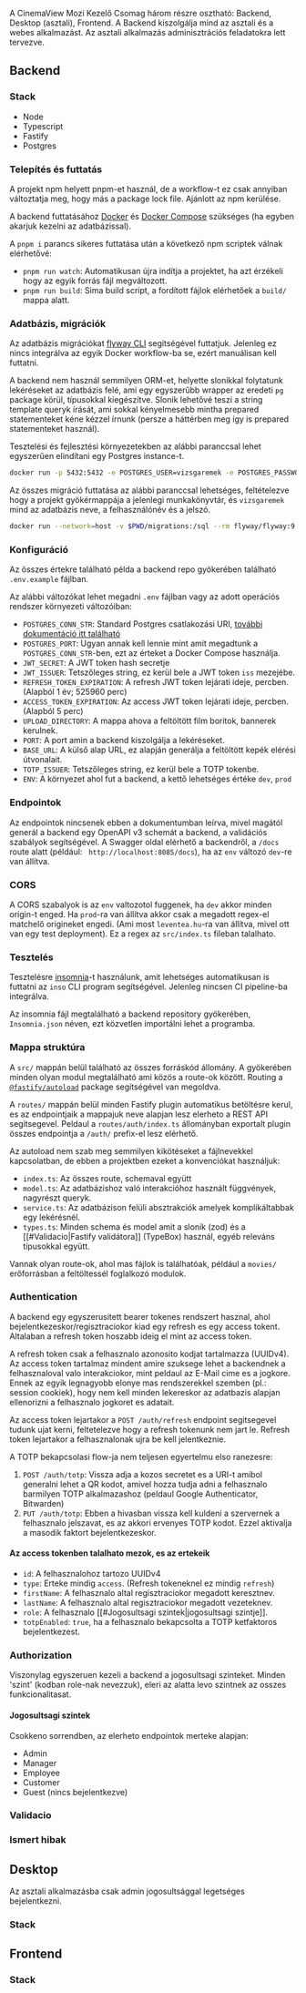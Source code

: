 A CinemaView Mozi Kezelő Csomag három részre osztható: Backend, Desktop (asztali), Frontend. A Backend kiszolgálja mind az asztali és a webes alkalmazást. Az asztali alkalmazás adminisztrációs feladatokra lett tervezve.

## Backend

### Stack
- Node
- Typescript
- Fastify
- Postgres

### Telepítés és futtatás
A projekt npm helyett pnpm-et használ, de a workflow-t ez csak annyiban változtatja meg, hogy más a package lock file. Ajánlott az npm kerülése.

A backend futtatásához [Docker](https://www.docker.com/) és [Docker Compose](https://docs.docker.com/compose/install/) szükséges (ha egyben akarjuk kezelni az adatbázissal).

A `pnpm i` parancs sikeres futtatása után a következő npm scriptek válnak elérhetővé:
- `pnpm run watch`: Automatikusan újra indítja a projektet, ha azt érzékeli hogy az egyik forrás fájl megváltozott.
- `pnpm run build`: Sima build script, a fordított fájlok elérhetőek a `build/` mappa alatt.

### Adatbázis, migrációk
Az adatbázis migrációkat [flyway CLI](https://documentation.red-gate.com/fd/welcome-to-flyway-184127914.html) segítségével futtatjuk. Jelenleg ez nincs integrálva az egyik Docker workflow-ba se, ezért manuálisan kell futtatni.

A backend nem használ semmilyen ORM-et, helyette slonikkal folytatunk lekéréseket az adatbázis felé, ami egy egyszerűbb wrapper az eredeti `pg` package körül, típusokkal kiegészítve. Slonik lehetővé teszi a string template queryk írását, ami sokkal kényelmesebb mintha prepared statementeket kéne kézzel írnunk (persze a háttérben meg így is prepared statementeket használ). 

Tesztelési és fejlesztési környezetekben az alábbi paranccsal lehet egyszerűen elindítani egy Postgres instance-t.
```bash
docker run -p 5432:5432 -e POSTGRES_USER=vizsgaremek -e POSTGRES_PASSWORD=vizsgaremek -d --name postgres postgres:15.1
```

Az összes migráció futtatása az alábbi paranccsal lehetséges, feltételezve hogy a projekt gyökérmappája a jelenlegi munkakönyvtár, és `vizsgaremek` mind az adatbázis neve, a felhasználónév és a jelszó.
```bash
docker run --network=host -v $PWD/migrations:/sql --rm flyway/flyway:9.8.1 -user=vizsgaremek -password=vizsgaremek -url="jdbc:postgresql://localhost:5432/vizsgaremek" -locations=filesystem:/sql migrate
```

### Konfiguráció
Az összes értekre található példa a backend repo gyökerében található `.env.example` fájlban.

Az alábbi változókat lehet megadni `.env` fájlban vagy az adott operációs rendszer környezeti változóiban:
- `POSTGRES_CONN_STR`: Standard Postgres csatlakozási URI, [további dokumentáció itt található](https://www.postgresql.org/docs/current/libpq-connect.html#LIBPQ-CONNSTRING)
- `POSTGRES_PORT`: Ugyan annak kell lennie mint amit megadtunk a `POSTGRES_CONN_STR`-ben, ezt az érteket a Docker Compose használja.
- `JWT_SECRET`: A JWT token hash secretje
- `JWT_ISSUER`: Tetszőleges string, ez kerül bele a JWT token `iss` mezejébe.
- `REFRESH_TOKEN_EXPIRATION`: A refresh JWT token lejárati ideje, percben. (Alapból 1 év; 525960 perc)
- `ACCESS_TOKEN_EXPIRATION`: Az access JWT token lejárati ideje, percben. (Alapból 5 perc)
- `UPLOAD_DIRECTORY`: A mappa ahova a feltöltött film boritok, bannerek kerulnek.
- `PORT`: A port amin a backend kiszolgálja a lekéréseket.
- `BASE_URL`: A külső alap URL, ez alapján generálja a feltöltött kepék elérési útvonalait.
- `TOTP_ISSUER`: Tetszőleges string, ez kerül bele a TOTP tokenbe.
- `ENV`: A környezet ahol fut a backend, a kettő lehetséges értéke `dev`, `prod`

### Endpointok
Az endpointok nincsenek ebben a dokumentumban leírva, mivel magától generál a backend egy OpenAPI v3 schemát a backend, a validációs szabályok segítségével. A Swagger oldal elérhető a backendről, a `/docs` route alatt (például: ` http://localhost:8085/docs`), ha az `env` változó `dev`-re van állítva.

### CORS
A CORS szabalyok is az `env` valtozotol fuggenek, ha `dev` akkor minden origin-t enged. Ha `prod`-ra van állítva akkor csak a megadott regex-el matchelő origineket engedi. (Ami most `leventea.hu`-ra van állítva, mivel ott van egy test deployment). Ez a regex az `src/index.ts` fileban talalhato.

### Tesztelés
Tesztelésre [insomnia](https://insomnia.rest)-t használunk, amit lehetséges automatikusan is futtatni az `inso` CLI program segítségével. Jelenleg nincsen CI pipeline-ba integrálva.

Az insomnia fájl megtalálható a backend repository gyökerében, `Insomnia.json` néven, ezt közvetlen importálni lehet a programba.

### Mappa struktúra
A `src/` mappán belül található az összes forráskód állomány. A gyökerében minden olyan modul megtalálható ami közös a route-ok között. Routing a [`@fastify/autoload`](https://github.com/fastify/fastify-autoload) package segítségével van megoldva.

A `routes/` mappán belül minden Fastify plugin automatikus betöltésre kerul, es az endpointjaik a mappajuk neve alapjan lesz elerheto a REST API segitsegevel. Peldaul a `routes/auth/index.ts` állományban exportalt plugin összes endpointja a `/auth/` prefix-el lesz elérhető.

Az autoload nem szab meg semmilyen kikötéseket a fájlnevekkel kapcsolatban, de ebben a projektben ezeket a konvenciókat használjuk:
- `index.ts`: Az összes route, schemaval együtt
- `model.ts`: Az adatbázishoz való interakcióhoz használt függvények, nagyrészt queryk.
- `service.ts`: Az adatbázison felüli absztrakciók amelyek komplikáltabbak egy lekérésnél.
- `types.ts`: Minden schema és model amit a slonik (zod) és a [[#Validacio|Fastify validátora]] (TypeBox) használ, egyéb releváns típusokkal együtt.

Vannak olyan route-ok, ahol mas fájlok is találhatóak, például a `movies/` erőforrásban a feltöltessél foglalkozó modulok.

### Authentication
A backend egy egyszerusitett bearer tokenes rendszert hasznal, ahol bejelentkezeskor/regisztraciokor kiad egy refresh es egy access tokent. Altalaban a refresh token hoszabb ideig el mint az access token. 

A refresh token csak a felhasznalo azonosito kodjat tartalmazza (UUIDv4). Az access token tartalmaz mindent amire szuksege lehet a backendnek a felhasznaloval valo interakciokor, mint peldaul az E-Mail cime es a jogkore. Ennek az egyik legnagyobb elonye mas rendszerekkel szemben (pl.: session cookiek), hogy nem kell minden lekereskor az adatbazis alapjan ellenorizni a felhasznalo jogkoret es adatait.

Az access token lejartakor a `POST /auth/refresh` endpoint segitsegevel tudunk ujat kerni, feltetelezve hogy a refresh tokenunk nem jart le. Refresh token lejartakor a felhasznalonak ujra be kell jelentkeznie.

A TOTP bekapcsolasi flow-ja nem teljesen egyertelmu elso ranezesre: 
1. `POST /auth/totp`: Vissza adja a kozos secretet es a URI-t amibol generalni lehet a QR kodot, amivel hozza tudja adni a felhasznalo barmilyen TOTP alkalmazashoz (peldaul Google Authenticator, Bitwarden)
2. `PUT /auth/totp`: Ebben a hivasban vissza kell kuldeni a szervernek a felhasznalo jelszavat, es az akkori ervenyes TOTP kodot. Ezzel aktivalja a masodik faktort bejelentkezeskor. 

#### Az access tokenben talalhato mezok, es az ertekeik
- `id`: A felhasznalohoz tartozo UUIDv4
- `type`: Erteke mindig `access`. (Refresh tokeneknel ez mindig `refresh`)
- `firstName`: A felhasznalo altal regisztraciokor megadott keresztnev.
- `lastName`: A felhasznalo altal regisztraciokor megadott vezeteknev.
- `role`: A felhasznalo [[#Jogosultsagi szintek|jogosultsagi szintje]].
- `totpEnabled`: `true`, ha a felhasznalo bekapcsolta a TOTP ketfaktoros bejelentkezest.

### Authorization
Viszonylag egyszeruen kezeli a backend a jogosultsagi szinteket. Minden 'szint' (kodban role-nak nevezzuk), eleri az alatta levo szintnek az osszes funkcionalitasat.

#### Jogosultsagi szintek
Csokkeno sorrendben, az elerheto endpointok merteke alapjan:
- Admin
- Manager
- Employee
- Customer
- Guest (nincs bejelentkezve)

### Validacio

### Ismert hibak

## Desktop

Az asztali alkalmazásba csak admin jogosultsággal legetséges bejelentkezni.

### Stack

## Frontend

### Stack